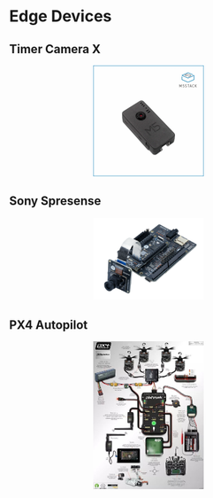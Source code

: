 # Edge Devices


## Timer Camera X

<div  align="center">
  <img src="../imgs/m5stacktimer.webp" width="200"/>
</div>

## Sony Spresense

<div  align="center">
  <img src="../imgs/Spresense_HDR.png" width="200"/>
</div>

## PX4 Autopilot

<div  align="center">
  <img src="../imgs/px4.jpg" width="200"/>
</div>

